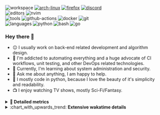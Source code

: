 ![workspace](https://img.shields.io/static/v1?label=&message=workspace:&color=555&style=flat-square)
[![arch-linux](https://img.shields.io/static/v1?logo=arch-linux&label=&message=Arch%20Linux&color=111&logoColor=AAA&style=flat-square)](https://archlinux.org)
[![firefox](https://img.shields.io/static/v1?logo=firefox-browser&label=&message=Firefox&color=111&logoColor=AAA&style=flat-square)](https://mozilla.org/en-US/firefox/)
[![discord](https://img.shields.io/static/v1?logo=discord&label=&message=Discord&color=111&logoColor=AAA&style=flat-square)](https://discord.gg/B8rf3xxgbJ)
<br>
![editors](https://img.shields.io/static/v1?label=&message=editors:&color=555&style=flat-square)
![nvim](https://img.shields.io/static/v1?logo=neovim&label=&message=NeoVim&color=111&logoColor=AAA&style=flat-square)
<br>
![tools](https://img.shields.io/static/v1?label=&message=tools:&color=555&style=flat-square)
![github-actions](https://img.shields.io/static/v1?logo=github-actions&label=&message=github%20actions&color=111&logoColor=AAA&style=flat-square)
![docker](https://img.shields.io/static/v1?logo=docker&label=&message=docker&color=111&logoColor=AAA&style=flat-square)
![git](https://img.shields.io/static/v1?logo=git&label=&message=git&color=111&logoColor=AAA&style=flat-square)
<br>
![languages](https://img.shields.io/static/v1?label=&message=languages:&color=555&style=flat-square)
![python](https://img.shields.io/static/v1?logo=python&label=&message=python&color=111&logoColor=AAA&style=flat-square&link=)
![bash](https://img.shields.io/static/v1?logo=gnu-bash&label=&message=bash&color=111&logoColor=AAA&style=flat-square)
![go](https://img.shields.io/static/v1?logo=rust&label=&message=rust&color=111&logoColor=AAA&style=flat-square)

<!-- Load profile visitor count, but don't display it, keep it as a private stat, no need to show off (888)-->
[](https://visitor-badge.glitch.me/badge?page_id=ItsDrike.ItsDrike)

### Hey there 👋

- :neutral_face: I usually work on back-end related development and algorithm design.
- :man: I'm addicted to automating everything and a huge advocate of CI workflows, unit testing, and other DevOps related technologies.
- :seedling: Currently, I'm learning about system administration and security.
- :speech_balloon: Ask me about anything, I am happy to help.
- :snake: I mostly code in python, because I love the beauty of it's simplicity and readability.
- :tv: I enjoy watching TV shows, mostly Sci-Fi/Fantasy.

<details>
 <summary> <b>📌 Detailed metrics</b></summary>
 
 <table>
  <tr>
    <th>🙋 Profile Details</th>
    <th>🧮 Repositories traffic</th>
  </tr>
  <tr>
   <td>
     <img alt="" width="400" src="https://github.com/ItsDrike/ItsDrike/blob/master/metrics/profile.svg">
   </td>
   <td>
     <img alt="" width="400" src="https://github.com/ItsDrike/ItsDrike/blob/master/metrics/repositories.svg">
   </td>
  </tr>
  <tr>
    <th>📅 Isometric commit calendar</th>
    <th>🈷️ Most used languages</th>
  </tr>
  <tr>
    <td align="center">
      <img alt="" width="400" src="https://github.com/ItsDrike/ItsDrike/blob/master/metrics/isocalendar.svg">
    </td>
    <td>
      <img alt="" width="400" src="https://github.com/ItsDrike/ItsDrike/blob/master/metrics/languages.svg">
    </td>
  </tr>
  <tr>
   <th>♐ Code snippet of the day</th>
   <th>🌟 Recently starred repositories</th>
  </tr>
  <tr>
   <td align="center">
    <img alt="" width="400" src="https://github.com/ItsDrike/ItsDrike/blob/master/metrics/code_snippet.svg">
   </td>
   <td align="center">
    <img alt="" width="400" src="https://github.com/ItsDrike/ItsDrike/blob/master/metrics/starred_repos.svg">
   </td>
  </tr>
  <tr>
    <th>💡 Coding habits</th>
    <th>⏰ WakaTime plugin</th>
  </tr>
  <tr>
   <td align="center">
    <img alt="" width="400" src="https://github.com/ItsDrike/ItsDrike/blob/master/metrics/habits.svg">
   </td>
   <td align="center">
     <img alt="" width="400" src="https://github.com/ItsDrike/ItsDrike/blob/master/metrics/wakatime.svg">
   </td>
  </tr>
 </table>
</details>

<details>
 <summary>:chart_with_upwards_trend: <b>Extensive wakatime details</b></summary>
 
<!--START_SECTION:waka-->
![Code Time](http://img.shields.io/badge/Code%20Time-3%2C627%20hrs%209%20mins-blue)

**I'm a Night 🦉** 

```text
🌞 Morning                1494 commits        ███░░░░░░░░░░░░░░░░░░░░░░   10.23 % 
🌆 Daytime                4186 commits        ███████░░░░░░░░░░░░░░░░░░   28.67 % 
🌃 Evening                5365 commits        █████████░░░░░░░░░░░░░░░░   36.75 % 
🌙 Night                  3555 commits        ██████░░░░░░░░░░░░░░░░░░░   24.35 % 
```
📅 **I'm Most Productive on Monday** 

```text
Monday                   2587 commits        ████░░░░░░░░░░░░░░░░░░░░░   17.72 % 
Tuesday                  2292 commits        ████░░░░░░░░░░░░░░░░░░░░░   15.70 % 
Wednesday                2094 commits        ████░░░░░░░░░░░░░░░░░░░░░   14.34 % 
Thursday                 1888 commits        ███░░░░░░░░░░░░░░░░░░░░░░   12.93 % 
Friday                   1516 commits        ███░░░░░░░░░░░░░░░░░░░░░░   10.38 % 
Saturday                 1715 commits        ███░░░░░░░░░░░░░░░░░░░░░░   11.75 % 
Sunday                   2508 commits        ████░░░░░░░░░░░░░░░░░░░░░   17.18 % 
```


📊 **This Week I Spent My Time On** 

```text
💬 Programming Languages: 
Python                   16 hrs 18 mins      ██████████████░░░░░░░░░░░   54.29 % 
conf                     3 hrs 28 mins       ███░░░░░░░░░░░░░░░░░░░░░░   11.56 % 
C++                      2 hrs 18 mins       ██░░░░░░░░░░░░░░░░░░░░░░░   07.71 % 
Other                    1 hr 36 mins        █░░░░░░░░░░░░░░░░░░░░░░░░   05.37 % 
Markdown                 1 hr 35 mins        █░░░░░░░░░░░░░░░░░░░░░░░░   05.30 % 

🔥 Editors: 
Neovim                   30 hrs 2 mins       █████████████████████████   100.00 % 

💻 Operating System: 
Linux                    30 hrs 2 mins       █████████████████████████   100.00 % 
```

**I Mostly Code in Python** 

```text
Python                   51 repos            ██████████████████░░░░░░░   73.91 % 
C++                      4 repos             █░░░░░░░░░░░░░░░░░░░░░░░░   05.80 % 
Lua                      3 repos             █░░░░░░░░░░░░░░░░░░░░░░░░   04.35 % 
PHP                      1 repo              ░░░░░░░░░░░░░░░░░░░░░░░░░   01.45 % 
C#                       1 repo              ░░░░░░░░░░░░░░░░░░░░░░░░░   01.45 % 
```




 Last Updated on 27/07/2023 01:27:30 UTC
<!--END_SECTION:waka-->

</details>
